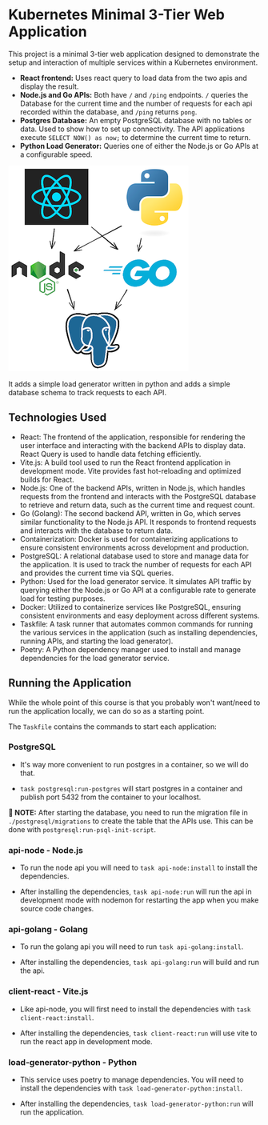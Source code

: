 # Kubernetes Minimal 3-Tier Web Application

This project is a minimal 3-tier web application designed to demonstrate the setup and interaction of multiple services within a Kubernetes environment.

- **React frontend:** Uses react query to load data from the two apis and display the result.
- **Node.js and Go APIs:** Both have `/` and `/ping` endpoints. `/` queries the Database for the current time and the number of requests for each api recorded within the database, and `/ping` returns `pong`.
- **Postgres Database:** An empty PostgreSQL database with no tables or data. Used to show how to set up connectivity. The API applications execute `SELECT NOW() as now;` to determine the current time to return.
- **Python Load Generator:** Queries one of either the Node.js or Go APIs at a configurable speed.

![](./readme-assets/request-diagram.png)

It adds a simple load generator written in python and adds a simple database schema to track requests to each API.

## Technologies Used

- React: The frontend of the application, responsible for rendering the user interface and interacting with the backend APIs to display data. React Query is used to handle data fetching efficiently.
- Vite.js: A build tool used to run the React frontend application in development mode. Vite provides fast hot-reloading and optimized builds for React.
- Node.js: One of the backend APIs, written in Node.js, which handles requests from the frontend and interacts with the PostgreSQL database to retrieve and return data, such as the current time and request count.
- Go (Golang): The second backend API, written in Go, which serves similar functionality to the Node.js API. It responds to frontend requests and interacts with the database to return data.
- Containerization: Docker is used for containerizing applications to ensure consistent environments across development and production.
- PostgreSQL: A relational database used to store and manage data for the application. It is used to track the number of requests for each API and provides the current time via SQL queries.
- Python: Used for the load generator service. It simulates API traffic by querying either the Node.js or Go API at a configurable rate to generate load for testing purposes.
- Docker: Utilized to containerize services like PostgreSQL, ensuring consistent environments and easy deployment across different systems.
- Taskfile: A task runner that automates common commands for running the various services in the application (such as installing dependencies, running APIs, and starting the load generator).
- Poetry: A Python dependency manager used to install and manage dependencies for the load generator service.
  
## Running the Application

While the whole point of this course is that you probably won't want/need to run the application locally, we can do so as a starting point.

The `Taskfile` contains the commands to start each application:

### PostgreSQL

- It's way more convenient to run postgres in a container, so we will do that.

- `task postgresql:run-postgres` will start postgres in a container and publish port 5432 from the container to your localhost.

**🚨 NOTE:** After starting the database, you need to run the migration file in `./postgresql/migrations` to create the table that the APIs use. This can be done with `postgresql:run-psql-init-script`.

### api-node - Node.js

- To run the node api you will need to `task api-node:install` to install the dependencies.

- After installing the dependencies, `task api-node:run` will run the api in development mode with nodemon for restarting the app when you make source code changes.

### api-golang - Golang

- To run the golang api you will need to run `task api-golang:install`.

- After installing the dependencies, `task api-golang:run` will build and run the api.

### client-react - Vite.js

- Like api-node, you will first need to install the dependencies with `task client-react:install`.

- After installing the dependencies, `task client-react:run` will use vite to run the react app in development mode.

### load-generator-python - Python

- This service uses poetry to manage dependencies. You will need to install the dependencies with `task load-generator-python:install`.

- After installing the dependencies, `task load-generator-python:run` will run the application.
